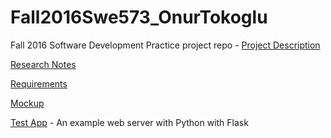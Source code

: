 # Fall2016Swe573_OnurTokoglu
Fall 2016 Software Development Practice project repo - [Project Description](docs/SWE573_projectdescription.pdf)

[Research Notes](research/research.md)

[Requirements](research/requirements.md)

[Mockup](https://ninjamock.com/s/2CQRF)

[Test App](research/TestApp) - An example web server with Python with Flask